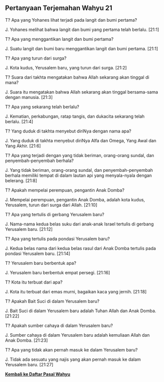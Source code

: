 ## Pertanyaan Terjemahan Wahyu 21 ##

T? Apa yang Yohanes lihat terjadi pada langit dan bumi pertama?

J. Yohanes melihat bahwa langit dan bumi yang pertama telah berlalu. [21:1]

T? Apa yang menggantikan langit dan bumi pertama?

J. Suatu langit dan bumi baru menggantikan langit dan bumi pertama. [21:1]

T? Apa yang turun dari surga?

J. Kota kudus, Yerusalem baru, yang turun dari surga. [21:2]

T? Suara dari takhta mengatakan bahwa Allah sekarang akan tinggal di mana?

J. Suara itu mengatakan bahwa Allah sekarang akan tinggal bersama-sama dengan manusia. [21:3]

T? Apa yang sekarang telah berlalu?

J. Kematian, perkabungan, ratap tangis, dan dukacita sekarang telah berlalu. [21:4]

T? Yang duduk di takhta menyebut diriNya dengan nama apa?

J. Yang duduk di takhta menyebut diriNya Alfa dan Omega, Yang Awal dan Yang Akhir. [21:6]

T? Apa yang terjadi dengan yang tidak beriman, orang-orang sundal, dan penyembah-penyembah berhala?

J. Yang tidak beriman, orang-orang sundal, dan penyembah-penyembah berhala memiliki tempat di dalam lautan api yang menyala-nyala dengan belerang. [21:8]

T? Apakah mempelai perempuan, pengantin Anak Domba?

J. Mempelai perempuan, pengantin Anak Domba, adalah kota kudus, Yerusalem, turun dari surga dari Allah. [21:10]

T? Apa yang tertulis di gerbang Yerusalem baru?

J. Nama-nama kedua belas suku dari anak-anak Israel tertulis di gerbang Yerusalem baru. [21:12]

T? Apa yang tertulis pada pondasi Yerusalem baru?

J. Kedua belas nama dari kedua belas rasul dari Anak Domba tertulis pada pondasi Yerusalem baru. [21:14]

T? Yerusalem baru berbentuk apa?

J. Yerusalem baru berbentuk empat persegi. [21:16]

T? Kota itu terbuat dari apa?

J. Kota itu terbuat dari emas murni, bagaikan kaca yang jernih. [21:18]

T? Apakah Bait Suci di dalam Yerusalem baru?

J. Bait Suci di dalam Yerusalem baru adalah Tuhan Allah dan Anak Domba. [21:22]

T? Apakah sumber cahaya di dalam Yerusalem baru?

J. Sumber cahaya di dalam Yerusalem baru adalah kemuliaan Allah dan Anak Domba. [21:23]

T? Apa yang tidak akan pernah masuk ke dalam Yerusalem baru?

J. Tidak ada sesuatu yang najis yang akan pernah masuk ke dalam Yerusalem baru. [21:27]

__[Kembali ke Daftar Pasal Wahyu](./)__

